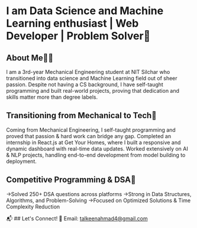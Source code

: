 # I am Data Science and Machine Learning enthusiast | Web Developer | Problem Solver🚀
## About Me👨‍💻 
I am a 3rd-year Mechanical Engineering student at NIT Silchar who transitioned into data science and Machine Learning field out of sheer passion. Despite not having a CS background, I have self-taught programming and built real-world projects, proving that dedication and skills matter more than degree labels.

## Transitioning from Mechanical to Tech🎯
Coming from Mechanical Engineering, I self-taught programming and proved that passion & hard work can bridge any gap.
Completed an internship in React.js at Get Your Homes, where I built a responsive and dynamic dashboard with real-time data updates.
Worked extensively on AI & NLP projects, handling end-to-end development from model building to deployment.

## Competitive Programming & DSA📌
→Solved 250+ DSA questions across platforms
→Strong in Data Structures, Algorithms, and Problem-Solving
→Focused on Optimized Solutions & Time Complexity Reduction

📬 ## Let's Connect!
💌 Email: talkeenahmad4@gmail.com







<!---
TalkeenAhmadNomani/TalkeenAhmadNomani is a ✨ special ✨ repository because its `README.md` (this file) appears on your GitHub profile.
You can click the Preview link to take a look at your changes.
--->
